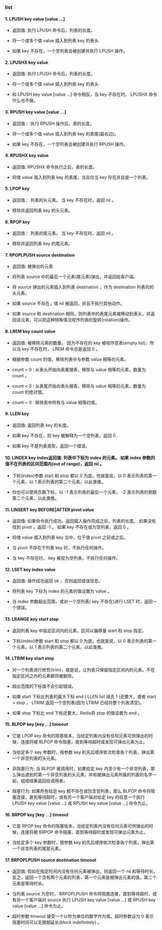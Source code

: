 ### list

#### 1. LPUSH key value [value …]

- 返回值: 执行 LPUSH 命令后，列表的长度。
     
- 将一个或多个值 value 插入到列表 key 的表头
 
- 如果 key 不存在，一个空列表会被创建并执行 LPUSH 操作。

#### 2. LPUSHX key value

- 返回值: 执行 LPUSH 命令后，列表的长度。
     
- 将一个或多个值 value 插入到列表 key 的表头
   
- 和 LPUSH key value [value …] 命令相反，当 key 不存在时， LPUSHX 命令什么也不做。

#### 3. RPUSH key value [value …]

- 返回值： 执行 RPUSH 操作后，表的长度。
     
- 将一个或多个值 value 插入到列表 key 的表尾(最右边)。
   
- 如果 key 不存在，一个空列表会被创建并执行 RPUSH 操作。

#### 4. RPUSHX key value

- 返回值: RPUSHX 命令执行之后，表的长度。
     
- 将值 value 插入到列表 key 的表尾，当且仅当 key 存在并且是一个列表。
  

#### 5. LPOP key

- 返回值： 列表的头元素。 当 key 不存在时，返回 nil 。
     
- 移除并返回列表 key 的头元素。

#### 6. RPOP key

- 返回值： 列表的尾元素。 当 key 不存在时，返回 nil 。
     
- 移除并返回列表 key 的尾元素。

#### 7. RPOPLPUSH source destination

- 返回值: 被弹出的元素

- 将列表 source 中的最后一个元素(尾元素)弹出，并返回给客户端。

- 将 source 弹出的元素插入到列表 destination ，作为 destination 列表的的头元素。
   
- 如果 source 不存在，值 nil 被返回，并且不执行其他动作。
   
- 如果 source 和 destination 相同，则列表中的表尾元素被移动到表头，并返回该元素，可以把这种特殊情况视作列表的旋转(rotation)操作。
   

#### 8. LREM key count value

- 返回值: 被移除元素的数量。 因为不存在的 key 被视作空表(empty list)，所以当 key 不存在时， LREM 命令总是返回 0 。
     
- 根据参数 count 的值，移除列表中与参数 value 相等的元素。
   
- count > 0 : 从表头开始向表尾搜索，移除与 value 相等的元素，数量为 count 。
    
- count < 0 : 从表尾开始向表头搜索，移除与 value 相等的元素，数量为 count 的绝对值。
   
- count = 0 : 移除表中所有与 value 相等的值。

#### 9. LLEN key

- 返回值: 返回列表 key 的长度。
     
- 如果 key 不存在，则 key 被解释为一个空列表，返回 0 .

- 如果 key 不是列表类型，返回一个错误。

#### 10. LINDEX key index返回值: 列表中下标为 index 的元素。 如果 index 参数的值不在列表的区间范围内(out of range)，返回 nil 。
     
- 下标(index)参数 start 和 stop 都以 0 为底，也就是说，以 0 表示列表的第一个元素，以 1 表示列表的第二个元素，以此类推。

- 你也可以使用负数下标，以 -1 表示列表的最后一个元素， -2 表示列表的倒数第二个元素，以此类推。
  

#### 11. LINSERT key BEFORE|AFTER pivot value

- 返回值: 如果命令执行成功，返回插入操作完成之后，列表的长度。 如果没有找到 pivot ，返回 -1 。 如果 key 不存在或为空列表，返回 0 。
     
- 将值 value 插入到列表 key 当中，位于值 pivot 之前或之后。
  
- 当 pivot 不存在于列表 key 时，不执行任何操作。
   
- 当 key 不存在时， key 被视为空列表，不执行任何操作。

#### 12. LSET key index value

- 返回值: 操作成功返回 ok ，否则返回错误信息。
    
- 将列表 key 下标为 index 的元素的值设置为 value 。

- 当 index 参数超出范围，或对一个空列表( key 不存在)进行 LSET 时，返回一个错误。

#### 13. LRANGE key start stop

- 返回列表 key 中指定区间内的元素，区间以偏移量 start 和 stop 指定。
  
- 下标(index)参数 start 和 stop 都以 0 为底，也就是说，以 0 表示列表的第一个元素，以 1 表示列表的第二个元素，以此类推。

#### 14. LTRIM key start stop

- 对一个列表进行修剪(trim)，就是说，让列表只保留指定区间内的元素，不在指定区间之内的元素都将被删除。
  
- 超出范围的下标值不会引起错误。
  
- 如果 start 下标比列表的最大下标 end ( LLEN list 减去 1 )还要大，或者 start > stop ， LTRIM 返回一个空列表(因为 LTRIM 已经将整个列表清空)。
  
- 如果 stop 下标比 end 下标还要大，Redis将 stop 的值设置为 end 。

#### 15. BLPOP key [key …] timeout

- 它是 LPOP key 命令的阻塞版本，当给定列表内没有任何元素可供弹出的时候，连接将被 BLPOP 命令阻塞，直到等待超时或发现可弹出元素为止。
   
- 当给定多个 key 参数时，按参数 key 的先后顺序依次检查各个列表，弹出第一个非空列表的头元素。

- 非阻塞行为: 当 BLPOP 被调用时，如果给定 key 内至少有一个非空列表，那么弹出遇到的第一个非空列表的头元素，并和被弹出元素所属的列表的名字一起，组成结果返回给调用者。

- 阻塞行为: 如果所有给定 key 都不存在或包含空列表，那么 BLPOP 命令将阻塞连接，直到等待超时，或有另一个客户端对给定 key 的任意一个执行 LPUSH key value [value …] 或 RPUSH key
  value [value …] 命令为止。

#### 16. BRPOP key [key …] timeout

- 它是 RPOP key 命令的阻塞版本，当给定列表内没有任何元素可供弹出的时候，连接将被 BRPOP 命令阻塞，直到等待超时或发现可弹出元素为止。
         
- 当给定多个 key 参数时，按参数 key 的先后顺序依次检查各个列表，弹出第一个非空列表的尾部元素。

#### 17. BRPOPLPUSH source destination timeout

- 返回值: 假如在指定时间内没有任何元素被弹出，则返回一个 nil 和等待时长。 反之，返回一个含有两个元素的列表，第一个元素是被弹出元素的值，第二个元素是等待时长。
     
- 当列表 source 为空时， BRPOPLPUSH 命令将阻塞连接，直到等待超时，或有另一个客户端对 source 执行 LPUSH key value [value …] 或 RPUSH key value [value …] 命令为止。
   
- 超时参数 timeout 接受一个以秒为单位的数字作为值。超时参数设为 0 表示阻塞时间可以无限期延长(block indefinitely) 。

